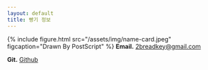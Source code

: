 ```yaml
---
layout: default
title: 빵기 정보
---
```

{% include figure.html src="/assets/img/name-card.jpeg" figcaption="Drawn By PostScript" %}
**Email.** 2breadkey@gmail.com

**Git.** [Github](https://github.com/BreadKey)